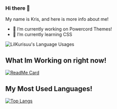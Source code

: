 ### Hi there 👋

My name is Kris, and here is more info about me!

- 🔭 I’m currently working on Powercord Themes!
- 🌱 I’m currently learning CSS


<img align="center" src="https://github-readme-stats.vercel.app/api?username=LilKurisuu&show_icons=true&theme=dark" alt="LilKurisuu's Language Usages">


## What Im Working on right now!
[![ReadMe Card](https://github-readme-stats.vercel.app/api/pin/?username=LilKurisuu&repo=BLACKOUT&theme=dark)](https://github.com/LilKurisuu/BLACKOUT)

## My Most Used Languages!
[![Top Langs](https://github-readme-stats.vercel.app/api/top-langs/?username=LilKurisuu&langs_count=8)](https://github.com/anuraghazra/github-readme-stats)
